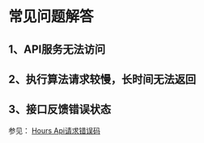 # 常见问题解答

## 1、API服务无法访问

## 2、执行算法请求较慢，长时间无法返回

## 3、接口反馈错误状态
参见： [Hours Api请求错误码](http://docs.cloudwise.ai/zh/hours/error_code.html)